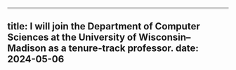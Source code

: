---

title: I will join the Department of Computer Sciences at the University of Wisconsin–Madison as a tenure-track professor.
date: 2024-05-06
---